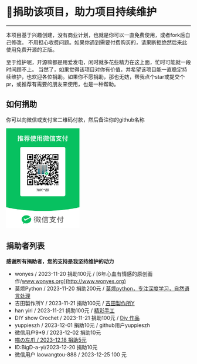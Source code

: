# 👑捐助该项目，助力项目持续维护
  
---- 

本项目基于兴趣创建，没有商业计划，也就是你可以一直免费使用，或者fork后自己修改。
不用担心收费问题。如果你遇到需要付费购买的，请果断拒绝然后来此使用免费开源的正版。

至于维护呢，开源嘛都是用爱发电，闲时就多花些精力在这上面，忙时可能就一段时间顾不上。
当然了，如果觉得该项目对你有价值，并希望该项目能一直稳定持续维护，也欢迎各位捐助。如果你不愿捐助，那也无妨，帮我点个star或提交个pr，或推荐有需要的朋友来使用，也是一种帮助。



## 如何捐助

你可以向微信或支付宝二维码付款，然后备注你的github名称

<img src="./images/wx.png" width="200">


## 捐助者列表

**感谢所有捐助者，您的支持是我坚持维护的动力**
-  wonyes  / 2023-11-20 捐助100元 / [6年心血有情感的原创画作/www.wonyes.org](http://www.wonyes.org)
-  莫烦Python  / 2023-11-20 捐助200元 / [莫烦python，专注深度学习，自然语言处理](https://www.youtube.com/@MorvanZhou)
- 吉田製作所Y  / 2023-11-21 捐助100元 / [吉田製作所Y](https://www.youtube.com/@yoshidaaaaaaaaaaaaaaaaaaaaaaaa)
- han yiri  / 2023-11-21 捐助100元 / [精彩手工](https://www.youtube.com/@hanyiri6544)
- DIY show Crochet  / 2023-11-21 捐助100元 / [Diy 作品](https://www.youtube.com/@DIYshoww)
- yuppieszh / 2023-12-01 捐助10元 / github用户yuppieszh
- 微信用户9*9 / 2023-12-02 捐助10元
- [喵の左爪 / 2023-12.18 捐助5元](https://space.bilibili.com/19225866)
- ID:BigD-a-yi/2023-12-20  捐助10元
- 微信用户 laowangtou-888 / 2023-12-25 100 元
 

